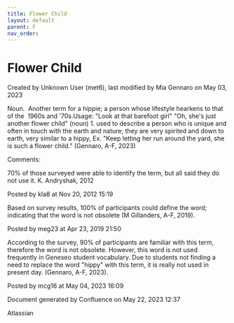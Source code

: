```yaml
---
title: Flower Child
layout: default
parent: F
nav_order:
---
```


# Flower Child

Created by  Unknown User (met6), last modified by  Mia Gennaro on May 03, 2023

Noun.  Another term for a hippie; a person whose lifestyle hearkens to that of the  1960s and '70s.Usage: &quot;Look at that barefoot girl&quot; &quot;Oh, she's just another flower child&quot; (noun) 1. used to describe a person who is unique and often in touch with the earth and nature; they are very spirited and down to earth, very similar to a hippy, Ex. &quot;Keep letting her run around the yard, she is such a flower child.&quot; (Gennaro, A-F, 2023)

Comments:

70% of those surveyed were able to identify the term, but all said they do not use it. K. Andryshak, 2012

Posted by kla8 at Nov 20, 2012 15:19

Based on survey results, 100% of participants could define the word; indicating that the word is not obsolete (M Gillanders, A-F, 2019).

Posted by meg23 at Apr 23, 2019 21:50

According to the survey, 90% of participants are familiar with this term, therefore the word is not obsolete. However, this word is not used frequently in Geneseo student vocabulary. Due to students not finding a need to replace the word &quot;hippy&quot; with this term, it is really not used in present day. (Gennaro, A-F, 2023). 

Posted by mcg16 at May 04, 2023 16:09

Document generated by Confluence on May 22, 2023 12:37

Atlassian
